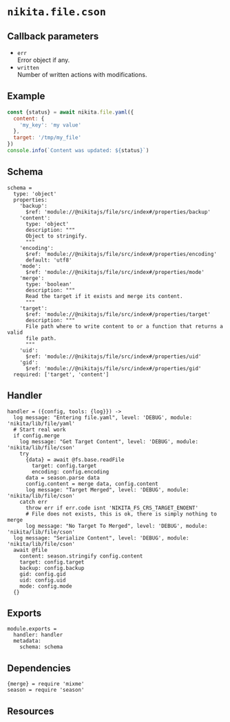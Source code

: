 
# `nikita.file.cson`

## Callback parameters

* `err`   
  Error object if any.   
* `written`   
  Number of written actions with modifications.   

## Example

```js
const {status} = await nikita.file.yaml({
  content: {
    'my_key': 'my value'
  },
  target: '/tmp/my_file'
})
console.info(`Content was updated: ${status}`)
```

## Schema

    schema =
      type: 'object'
      properties:
        'backup':
          $ref: 'module://@nikitajs/file/src/index#/properties/backup'
        'content':
          type: 'object'
          description: """
          Object to stringify.
          """
        'encoding':
          $ref: 'module://@nikitajs/file/src/index#/properties/encoding'
          default: 'utf8'
        'mode':
          $ref: 'module://@nikitajs/file/src/index#/properties/mode'
        'merge':
          type: 'boolean'
          description: """
          Read the target if it exists and merge its content.
          """
        'target':
          $ref: 'module://@nikitajs/file/src/index#/properties/target'
          description: """
          File path where to write content to or a function that returns a valid
          file path.
          """
        'uid':
          $ref: 'module://@nikitajs/file/src/index#/properties/uid'
        'gid':
          $ref: 'module://@nikitajs/file/src/index#/properties/gid'
      required: ['target', 'content']

## Handler

    handler = ({config, tools: {log}}) ->
      log message: "Entering file.yaml", level: 'DEBUG', module: 'nikita/lib/file/yaml'
      # Start real work
      if config.merge
        log message: "Get Target Content", level: 'DEBUG', module: 'nikita/lib/file/cson'
        try
          {data} = await @fs.base.readFile
            target: config.target
            encoding: config.encoding
          data = season.parse data
          config.content = merge data, config.content
          log message: "Target Merged", level: 'DEBUG', module: 'nikita/lib/file/cson'
        catch err
          throw err if err.code isnt 'NIKITA_FS_CRS_TARGET_ENOENT'
          # File does not exists, this is ok, there is simply nothing to merge
          log message: "No Target To Merged", level: 'DEBUG', module: 'nikita/lib/file/cson'
      log message: "Serialize Content", level: 'DEBUG', module: 'nikita/lib/file/cson'
      await @file
        content: season.stringify config.content
        target: config.target
        backup: config.backup
        gid: config.gid
        uid: config.uid
        mode: config.mode
      {}

## Exports

    module.exports =
      handler: handler
      metadata:
        schema: schema

## Dependencies

    {merge} = require 'mixme'
    season = require 'season'

## Resources

[season]: https://www.npmjs.com/package/season
